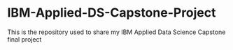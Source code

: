 # IBM-Applied-DS-Capstone-Project
This is the repository used to share my IBM Applied Data Science Capstone final project
